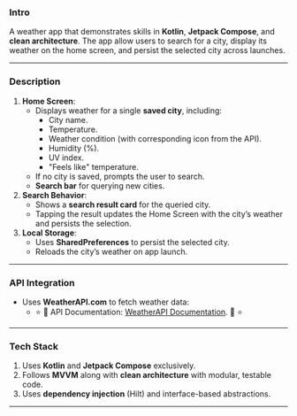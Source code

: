 ### **Intro**

A weather app that demonstrates skills in **Kotlin**, **Jetpack Compose**, and **clean architecture**. The app allow users to search for a city, display its weather on the home screen, and persist the selected city across launches. 

---

### **Description**

1. **Home Screen**:
    - Displays weather for a single **saved city**, including:
        - City name.
        - Temperature.
        - Weather condition (with corresponding icon from the API).
        - Humidity (%).
        - UV index.
        - "Feels like" temperature.
    - If no city is saved, prompts the user to search.
    - **Search bar** for querying new cities.
2. **Search Behavior**:
    - Shows a **search result card** for the queried city.
    - Tapping the result updates the Home Screen with the city’s weather and persists the selection.
3. **Local Storage**:
    - Uses **SharedPreferences** to persist the selected city.
    - Reloads the city’s weather on app launch.

---

### **API Integration**

- Uses **WeatherAPI.com** to fetch weather data:
    - ⭐️ 🔗 API Documentation: [WeatherAPI Documentation](https://www.weatherapi.com/docs/). 🔗 ⭐️

---

### **Tech Stack**

1. Uses **Kotlin** and **Jetpack Compose** exclusively.
2. Follows **MVVM** along with **clean architecture** with modular, testable code.
3. Uses **dependency injection** (Hilt) and interface-based abstractions.

---
